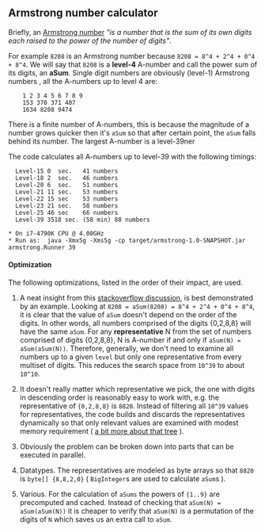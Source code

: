 ## Armstrong number calculator

Briefly, an [Armstrong number](https://en.wikipedia.org/wiki/Narcissistic_number) *"is a number that 
is the sum of its own digits each raised to the power of the number of digits"*.

For example `8208` is an Armstrong number because `8208 = 8^4 + 2^4 + 0^4 + 8^4`. We will say that 
`8208` is a **level-4** A-number and call the power sum of its digits, an **aSum**. Single digit 
numbers are obviously (level-1) Armstrong numbers , all the A-numbers up to level 4 are:
```
    1 2 3 4 5 6 7 8 9 
    153 370 371 407 
    1634 8208 9474
```
There is a finite number of A-numbers, this is because the magnitude of a number grows quicker then 
it's `aSum` so that after certain point, the `aSum` falls behind its number. The largest A-number is 
a level-39ner

The code calculates all A-numbers up to level-39 with the following timings:

```
  Level-15 0  sec.   41 numbers
  Level-18 2  sec.   46 numbers
  Level-20 6  sec.   51 numbers
  Level-21 11 sec.   53 numbers
  Level-22 15 sec    53 numbers
  Level-23 21 sec.   58 numbers
  Level-25 46 sec    66 numbers
  Level-39 3518 sec. (58 min) 88 numbers

* On i7-4790K CPU @ 4.00GHz
* Run as:  java -Xmx5g -Xms5g -cp target/armstrong-1.0-SNAPSHOT.jar armstrong.Runner 39 
```

#### Optimization

The following optimizations, listed in the order of their impact, are used.

1. A neat insight from this [stackoverflow discussion]( http://stackoverflow.com/questions/35487030/java-fast-way-to-check-if-digits-in-int-are-in-ascending-order), is best demonstrated by an example. 
Looking at `8208 = aSum(8208) = 8^4 + 2^4 + 0^4 + 8^4`, it is clear that the value of `aSum` doesn't
depend on the order of the digits. In other words, all numbers comprised of the digits {0,2,8,8}
will have the same `aSum`. For any **representative** N from the set of numbers comprised of digits 
{0,2,8,8}, N is A-number if and only if `aSum(N) = aSum(aSum(N))`. Therefore, generally, we don't need to 
examine all numbers up to a given `level` but only one representative from every multiset of digits. 
This reduces the search space from `10^39` to about `10^10`.

2. It doesn't really matter which representative we pick, the one with digits in descending order is
reasonably easy to work with, e.g. the representative of `{0,2,8,8}` is `8820`. Instead of filtering
all `10^39` values for representatives, the code builds and discards the representatives dynamically 
so that only relevant values are examined with modest memory requirement ( [a bit more about that tree](TREE.md) ).

3. Obviously the problem can be broken down into parts that can be executed in parallel.

4. Datatypes. The representatives are modeled as byte arrays so that `8820` is `byte[] {8,8,2,0}`
( `BigInteger`s are used to calculate `aSum`s ).

5. Various. For the calculation of `aSums` the powers of `{1..9}` are precomputed and cached.
Instead of checking that `aSum(N) = aSum(aSum(N))` it is cheaper to verify that `aSum(N)` is a permutation 
of the digits of `N` which saves us an extra call to `aSum`. 



